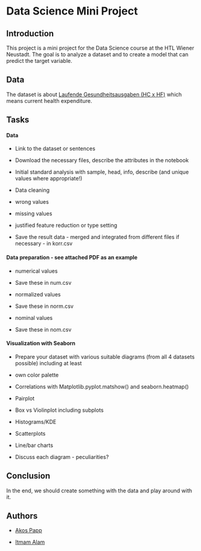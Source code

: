 # Data Science Mini Project

## Introduction

This project is a mini project for the Data Science course at the HTL Wiener Neustadt. The goal is to analyze a dataset and to create a model that can predict the target variable.

## Data

The dataset is about [Laufende Gesundheitsausgaben (HC x HF)](https://data.statistik.gv.at/web/meta.jsp?dataset=OGD_gesausgaben01_HVD_HCHF_1) which means current health expenditure.

## Tasks

#### Data

- Link to the dataset or sentences

- Download the necessary files, describe the attributes in the notebook

- Initial standard analysis with sample, head, info, describe (and unique values where appropriate!)

- Data cleaning

- wrong values

- missing values

- justified feature reduction or type setting

- Save the result data - merged and integrated from different files if necessary - in korr.csv

#### Data preparation - see attached PDF as an example

- numerical values

- Save these in num.csv

- normalized values

- Save these in norm.csv

- nominal values

- Save these in nom.csv

#### Visualization with Seaborn

- Prepare your dataset with various suitable diagrams (from all 4 datasets possible) including at least

- own color palette

- Correlations with Matplotlib.pyplot.matshow() and seaborn.heatmap()

- Pairplot

- Box vs Violinplot including subplots

- Histograms/KDE

- Scatterplots

- Line/bar charts

- Discuss each diagram - peculiarities?

## Conclusion

In the end, we should create something with the data and play around with it.

## Authors

- [Akos Papp](https://github.com/PPAPSONKA)


- [Itmam Alam](https://github.com/itmam07)
